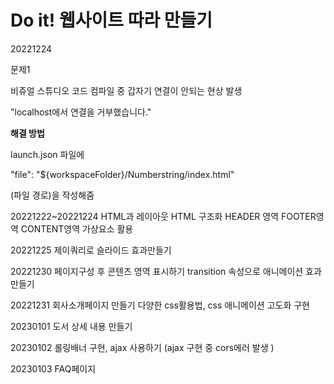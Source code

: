 # Do it! 웹사이트 따라 만들기    
20221224

문제1

비쥬얼 스튜디오 코드 컴파일 중 갑자기 연결이 안되는 현상 발생

"localhost에서 연결을 거부했습니다."

**해결 방법**

launch.json 파일에 

 "file": "${workspaceFolder}/Numberstring/index.html"

(파일 경로)을 작성해줌

20221222~20221224 
HTML과 레이아웃
HTML 구조화
HEADER 영역
FOOTER영역
CONTENT영역
가상요소 활용

20221225
제이쿼리로 슬라이드 효과만들기

20221230
페이지구성 후 콘텐츠 영역 표시하기
transition 속성으로 애니메이션 효과 만들기

20221231
회사소개페이지 만들기
다양한 css활용법, css 애니메이션 고도화 구현

20230101
도서 상세 내용 만들기

20230102
롤링배너 구현, ajax 사용하기
(ajax 구현 중 cors에러 발생 )

20230103
FAQ페이지 
